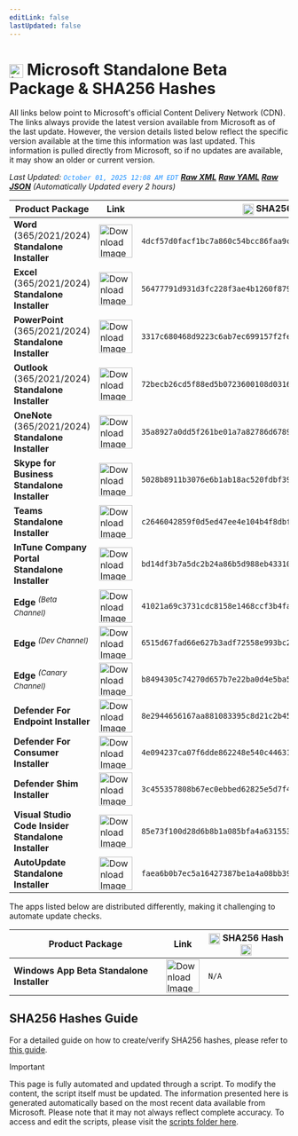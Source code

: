 ```yaml
---
editLink: false
lastUpdated: false
---
```

# <img src="/images/Microsoft_Logo_512px.png" alt="image" width="25" style="vertical-align: middle; display: inline-block;" /> Microsoft Standalone Beta Package & SHA256 Hashes

<span class="extra-small">All links below point to Microsoft's official Content Delivery Network (CDN).</span>
<span class="extra-small">The links always provide the latest version available from Microsoft as of the last update. However, the version details listed below reflect the specific version available at the time this information was last updated. This information is pulled directly from Microsoft, so if no updates are available, it may show an older or current version.</span>

<span class="extra-small">_Last Updated: <code style="color : dodgerblue">October 01, 2025 12:08 AM EDT</code> [**_Raw XML_**](https://github.com/cocopuff2u/MOFA/blob/main/latest_raw_files/macos_standalone_beta.xml) [**_Raw YAML_**](https://github.com/cocopuff2u/MOFA/blob/main/latest_raw_files/macos_standalone_beta.yaml) [**_Raw JSON_**](https://github.com/cocopuff2u/MOFA/blob/main/latest_raw_files/macos_standalone_beta.json)
 (Automatically Updated every 2 hours)_</span>

| **Product Package** | **Link** | **<img src="/images/sha-256.png" alt="image" width="20" style="vertical-align: middle; display: inline-block;" /> SHA256 Hash <img src="/images/sha-256.png" alt="image" width="20" style="vertical-align: middle; display: inline-block;" />** |
|----------------------|----------|------------------|
| **Word** (365/2021/2024) **Standalone Installer** | <a href="https://res.public.onecdn.static.microsoft/mro1cdnstorage/4B2D7701-0A4F-49C8-B4CB-0C2D4043F51F/MacAutoupdate/Microsoft_Word_16.103.25092913_Updater.pkg"><img src="/images/MSWD_512x512x32.png" alt="Download Image" width="60"></a> | `4dcf57d0facf1bc7a860c54bcc86faa9c1d648b7a4a2b0421ca466dcfa706885` |
| **Excel** (365/2021/2024) **Standalone Installer** | <a href="https://res.public.onecdn.static.microsoft/mro1cdnstorage/4B2D7701-0A4F-49C8-B4CB-0C2D4043F51F/MacAutoupdate/Microsoft_Excel_16.103.25092913_Updater.pkg"><img src="/images/XCEL_512x512x32.png" alt="Download Image" width="60"></a> | `56477791d931d3fc228f3ae4b1260f87965412994053e12577476811356cf79f` |
| **PowerPoint** (365/2021/2024) **Standalone Installer** | <a href="https://res.public.onecdn.static.microsoft/mro1cdnstorage/4B2D7701-0A4F-49C8-B4CB-0C2D4043F51F/MacAutoupdate/Microsoft_PowerPoint_16.103.25092913_Updater.pkg"><img src="/images/PPT3_512x512x32.png" alt="Download Image" width="60"></a> | `3317c680468d9223c6ab7ec699157f2fead7ed7a31777db22f37eaed3f44f49c` |
| **Outlook** (365/2021/2024) **Standalone Installer**| <a href="https://res.public.onecdn.static.microsoft/mro1cdnstorage/4B2D7701-0A4F-49C8-B4CB-0C2D4043F51F/MacAutoupdate/Microsoft_Outlook_16.103.25092913_Updater.pkg"><img src="/images/Outlook_512x512x32.png" alt="Download Image" width="60"></a> | `72becb26cd5f88ed5b0723600108d03167d6de189fadecf901fc7f55f980f34c` |
| **OneNote** (365/2021/2024) **Standalone Installer** | <a href="https://res.public.onecdn.static.microsoft/mro1cdnstorage/4B2D7701-0A4F-49C8-B4CB-0C2D4043F51F/MacAutoupdate/Microsoft_OneNote_16.103.25092913_Updater.pkg"><img src="/images/OneNote_512x512x32.png" alt="Download Image" width="60"></a> | `35a8927a0dd5f261be01a7a82786d678939d66c64af2f9049ecb7729d3c3272b` |
| **Skype for Business Standalone Installer** | <a href="https://officecdn.microsoft.com/pr/4B2D7701-0A4F-49C8-B4CB-0C2D4043F51F/MacAutoupdate/SkypeForBusinessUpdater-16.31.10.pkg"><img src="/images/skype_for_business.png" alt="Download Image" width="60"></a> | `5028b8911b3076e6b1ab18ac520fdbf390ecd7da8d57986e86b2c9351a93d175` |
| **Teams Standalone Installer** | <a href="https://statics.teams.cdn.office.net/production-osx/25268.1901.3986.1476/MicrosoftTeams.pkg"><img src="/images/teams_512x512x32.png" alt="Download Image" width="60"></a> | `c2646042859f0d5ed47ee4e104b4f8dbf8a6513fb4810661c82f5a46209650b3` |
| **InTune Company Portal Standalone Installer** | <a href="https://officecdnmac.microsoft.com/pr/4B2D7701-0A4F-49C8-B4CB-0C2D4043F51F/MacAutoupdate/CompanyPortal_5.2504.2-Upgrade.pkg"><img src="/images/companyportal.png" alt="Download Image" width="60"></a> | `bd14df3b7a5dc2b24a86b5d988eb433103ecaae16e5e4ed211048fe04186c588` |
| **Edge** <sup>_(Beta Channel)_</sup> | <a href="https://msedge.sf.dl.delivery.mp.microsoft.com/filestreamingservice/files/169e2b1a-51c6-405f-a525-dd2d3a14e98b/MicrosoftEdgeBeta-141.0.3537.44.pkg"><img src="/images/edge_beta.png" alt="Download Image" width="60"></a> | `41021a69c3731cdc8158e1468ccf3b4faff41c4f441036152bb8ab22ab0b90f3` |
| **Edge** <sup>_(Dev Channel)_</sup> | <a href="https://msedge.sf.dl.delivery.mp.microsoft.com/filestreamingservice/files/f5826418-fa52-425c-9e82-ed81a791ce33/MicrosoftEdgeDev-142.0.3568.0.pkg"><img src="/images/edge_dev.png" alt="Download Image" width="60"></a> | `6515d67fad66e627b3adf72558e993bc2f8931d2837fe93b04cbb19683f1c59a` |
| **Edge** <sup>_(Canary Channel)_</sup> | <a href="https://msedge.sf.dl.delivery.mp.microsoft.com/filestreamingservice/files/808cc7a8-562f-4a5b-8e3f-d31407281caa/MicrosoftEdgeCanary-142.0.3587.0.pkg"><img src="/images/edge_canary.png" alt="Download Image" width="60"></a> | `b8494305c74270d657b7e22ba0d4e5ba545e0ea5a4618f852efadd4ab91bf16b` |
| **Defender For Endpoint Installer** | <a href="https://officecdnmac.microsoft.com/pr/4B2D7701-0A4F-49C8-B4CB-0C2D4043F51F/MacAutoupdate/wdav-upgrade.pkg"><img src="/images/defender_512x512x32.png" alt="Download Image" width="60"></a> | `8e2944656167aa881083395c8d21c2b45ff245ae1cdb7645b410b2ba81099930` |
| **Defender For Consumer Installer** | <a href="https://officecdnmac.microsoft.com/pr/4B2D7701-0A4F-49C8-B4CB-0C2D4043F51F/MacAutoupdate/Microsoft_Defender_101.25082.0005_Individuals_Installer.pkg"><img src="/images/defender_512x512x32.png" alt="Download Image" width="60"></a> | `4e094237ca07f6dde862248e540c44631c0567169dbe3f4aaa733fbd119682d0` |
| **Defender Shim Installer** | <a href="https://officecdnmac.microsoft.com/pr/4B2D7701-0A4F-49C8-B4CB-0C2D4043F51F/MacAutoupdate/Microsoft_Defender_101.24080.0001_Individuals_Shim_Installer.pkg"><img src="/images/defender_512x512x32.png" alt="Download Image" width="60"></a> | `3c455357808b67ec0ebbed62825e5d7f4652f3f53a1d3d58510e82099981bb51` |
| **Visual Studio Code Insider Standalone Installer** | <a href="https://vscode.download.prss.microsoft.com/dbazure/download/insider/9f2fcb675abc6f6de54c325ac7ec42d0a42b8326/VSCode-darwin-universal.zip"><img src="/images/Code_512x512x32.png" alt="Download Image" width="60"></a> | `85e73f100d28d6b8b1a085bfa4a631553a6f8137abe1fc8efdbf7b03abacee15` |
| **AutoUpdate Standalone Installer** | <a href="https://officecdnmac.microsoft.com/pr/4B2D7701-0A4F-49C8-B4CB-0C2D4043F51F/MacAutoupdate/Microsoft_AutoUpdate_4.80.25073044_Updater.pkg"><img src="/images/autoupdate.png" alt="Download Image" width="60"></a> | `faea6b0b7ec5a16427387be1a4a08bb3915ffd7fba5ef5c49b94cb4e011d0dab` |

<span class="extra-small">The apps listed below are distributed differently, making it challenging to automate update checks.</span>

| **Product Package** | **Link** | **<img src="/images/sha-256.png" alt="image" width="20" style="vertical-align: middle; display: inline-block;" /> SHA256 Hash <img src="/images/sha-256.png" alt="image" width="20" style="vertical-align: middle; display: inline-block;" />** |
|----------------------|----------|------------------|
| **Windows App Beta Standalone Installer** | <a href="https://install.appcenter.ms/orgs/rdmacios-k2vy/apps/microsoft-remote-desktop-for-mac/distribution_groups/all-users-of-microsoft-remote-desktop-for-mac"><img src="/images/windowsapp.png" alt="Download Image" width="60"></a> | `N/A` |

## SHA256 Hashes Guide

For a detailed guide on how to create/verify SHA256 hashes, please refer to [this guide](/guides/how_to_sha256).

> [!IMPORTANT]
> This page is fully automated and updated through a script. To modify the content, the script itself must be updated. The information presented here is generated automatically based on the most recent data available from Microsoft. Please note that it may not always reflect complete accuracy. To access and edit the scripts, please visit the [scripts folder here](https://github.com/cocopuff2u/MOFA_WEBSITE/tree/main/update_readme_scripts).
